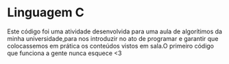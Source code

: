 # Linguagem C
Este código foi uma atividade desenvolvida para uma aula de algorítimos da minha universidade,para nos introduzir no ato de programar e garantir que colocassemos em prática os
conteúdos vistos em sala.O primeiro código que funciona a gente nunca esquece <3
